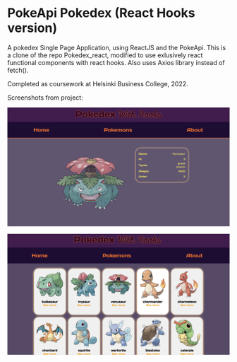 # PokeApi Pokedex (React Hooks version)

A pokedex Single Page Application, using ReactJS and the PokeApi. This is a clone of the repo Pokedex_react, modified to use exlusively react functional components with react hooks. Also uses Axios library instead of fetch(). 

Completed as coursework at Helsinki Business College, 2022.

Screenshots from project:

![screenshot](https://github.com/andorjamb/pokeapi_hooks/blob/master/screenshot_pokedex_hooks_1.png)

![screenshot](https://github.com/andorjamb/pokeapi_hooks/blob/master/screenshot_pokedex_hooks_2.png)